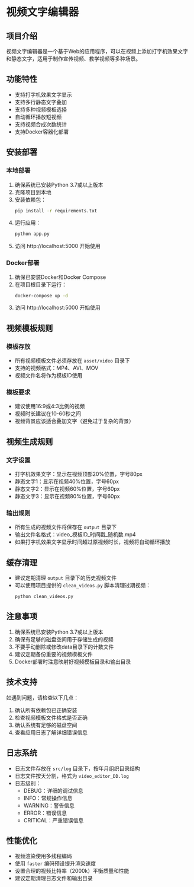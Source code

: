 # 视频文字编辑器

## 项目介绍
视频文字编辑器是一个基于Web的应用程序，可以在视频上添加打字机效果文字和静态文字，适用于制作宣传视频、教学视频等多种场景。

## 功能特性
- 支持打字机效果文字显示
- 支持多行静态文字叠加
- 支持多种视频模板选择
- 自动循环播放短视频
- 支持视频合成次数统计
- 支持Docker容器化部署

## 安装部署

### 本地部署
1. 确保系统已安装Python 3.7或以上版本
2. 克隆项目到本地
3. 安装依赖包：
   ```bash
   pip install -r requirements.txt
   ```
4. 运行应用：
   ```bash
   python app.py
   ```
5. 访问 http://localhost:5000 开始使用

### Docker部署
1. 确保已安装Docker和Docker Compose
2. 在项目根目录下运行：
   ```bash
   docker-compose up -d
   ```
3. 访问 http://localhost:5000 开始使用

## 视频模板规则

### 模板存放
- 所有视频模板文件必须存放在 `asset/video` 目录下
- 支持的视频格式：MP4、AVI、MOV
- 视频文件名将作为模板ID使用

### 模板要求
- 建议使用16:9或4:3比例的视频
- 视频时长建议在10-60秒之间
- 视频背景应该适合叠加文字（避免过于复杂的背景）

## 视频生成规则

### 文字设置
- 打字机效果文字：显示在视频顶部20%位置，字号80px
- 静态文字1：显示在视频40%位置，字号60px
- 静态文字2：显示在视频60%位置，字号60px
- 静态文字3：显示在视频80%位置，字号60px

### 输出规则
- 所有生成的视频文件将保存在 `output` 目录下
- 输出文件名格式：video_模板ID_时间戳_随机数.mp4
- 如果打字机效果文字显示时间超过原视频时长，视频将自动循环播放

## 缓存清理
- 建议定期清理 `output` 目录下的历史视频文件
- 可以使用项目提供的 `clean_videos.py` 脚本清理过期视频：
  ```bash
  python clean_videos.py
  ```

## 注意事项
1. 确保系统已安装Python 3.7或以上版本
2. 确保有足够的磁盘空间用于存储生成的视频
3. 不要手动删除或修改data目录下的计数文件
4. 建议定期备份重要的视频模板文件
5. Docker部署时注意映射好视频模板目录和输出目录

## 技术支持
如遇到问题，请检查以下几点：
1. 确认所有依赖包已正确安装
2. 检查视频模板文件格式是否正确
3. 确认系统有足够的磁盘空间
4. 查看应用日志了解详细错误信息

## 日志系统
- 日志文件存放在 `src/log` 目录下，按年月组织目录结构
- 日志文件按天分割，格式为 `video_editor_DD.log`
- 日志级别：
  - DEBUG：详细的调试信息
  - INFO：常规操作信息
  - WARNING：警告信息
  - ERROR：错误信息
  - CRITICAL：严重错误信息

## 性能优化
- 视频渲染使用多线程编码
- 使用 `faster` 编码预设提升渲染速度
- 设置合理的视频比特率（2000k）平衡质量和性能
- 建议定期清理日志文件和输出目录